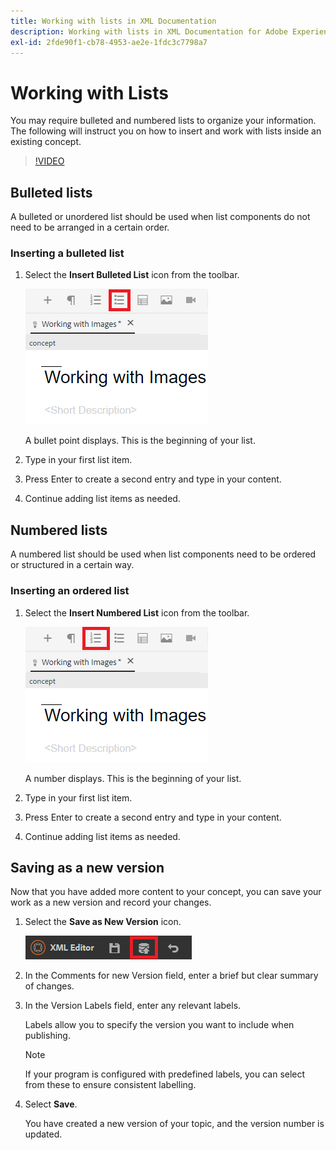 ```yaml
---
title: Working with lists in XML Documentation
description: Working with lists in XML Documentation for Adobe Experience Manager
exl-id: 2fde90f1-cb78-4953-ae2e-1fdc3c7798a7
---
```

# Working with Lists

You may require bulleted and numbered lists to organize your information. The following will instruct you on how to insert and work with lists inside an existing concept.

>[!VIDEO](https://video.tv.adobe.com/v/336658?quality=12&learn=on)

## Bulleted lists

A bulleted or unordered list should be used when list components do not need to be arranged in a certain order.

### Inserting a bulleted list

1. Select the **Insert Bulleted List** icon from the toolbar.

   ![Insert Bulleted List icon](images/lesson-6/insert-bulleted-list.png)

   A bullet point displays. This is the beginning of your list.

1. Type in your first list item.
1. Press Enter to create a second entry and type in your content.
1. Continue adding list items as needed.

## Numbered lists

A numbered list should be used when list components need to be ordered or structured in a certain way.

### Inserting an ordered list

1. Select the **Insert Numbered List** icon from the toolbar.

   ![Insert Numbered List icon](images/lesson-6/insert-numbered-list.png)

   A number displays. This is the beginning of your list.

1. Type in your first list item.
1. Press Enter to create a second entry and type in your content.
1. Continue adding list items as needed.

## Saving as a new version

Now that you have added more content to your concept, you can save your work as a new version and record your changes.

1. Select the **Save as New Version** icon.

   ![Save as New Version icon](images/common/save-as-new-version.png)

1. In the Comments for new Version field, enter a brief but clear summary of changes.
1. In the Version Labels field, enter any relevant labels.

   Labels allow you to specify the version you want to include when publishing.

   >[!NOTE] 
   > 
   > If your program is configured with predefined labels, you can select from these to ensure consistent labelling. 

1. Select **Save**.

   You have created a new version of your topic, and the version number is updated.
